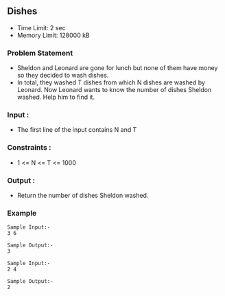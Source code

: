 ## Dishes
- Time Limit: 2 sec
- Memory Limit: 128000 kB

### Problem Statement
- Sheldon and Leonard are gone for lunch but none of them have money so they decided to wash dishes. 
- In total, they washed T dishes from which N dishes are washed by Leonard. Now Leonard wants to know the number of dishes Sheldon washed. Help him to find it.

### Input :
- The first line of the input contains N and T

### Constraints :
- 1 <= N <= T <= 1000

### Output :
- Return the number of dishes Sheldon washed.

### Example
```
Sample Input:-
3 6

Sample Output:-
3

Sample Input:-
2 4

Sample Output:-
2
```